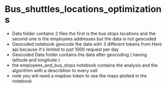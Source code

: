 # Bus_shuttles_locations_optimizations

- Data folder contains 2 files the first is the bus stops locations and the second one is the employees addresses but the data is not geocoded
- Geocoded notebook geocode the data with 3 different tokens from Here api because it's limited to just 1000 request per day 
- Geocoded Data folder contains the data after geocoding ( having latitude and longitude )
- the employees_and_bus_stops notebook contains the analysis and the algorithim with a describtion to every cell 
- note you will need a mapbox token to see the maps plotted in the notebook
